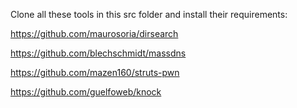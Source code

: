 Clone all these tools in this src folder and install their requirements:

https://github.com/maurosoria/dirsearch

https://github.com/blechschmidt/massdns

https://github.com/mazen160/struts-pwn

https://github.com/guelfoweb/knock

